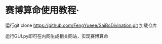 # 赛博算命使用教程·
运行git clone https://github.com/FengYueee/SaiBoDivination.git 加载仓库

运行GUI.py即可在内网生成相关网站，实现赛博算命
